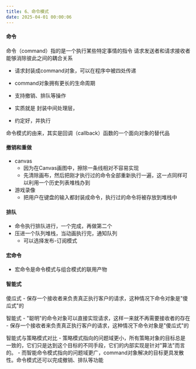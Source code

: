 ```yaml
---
title: 6、命令模式
date: 2025-04-01 00:00:06
---
```

#### 命令
命令（command）指的是一个执行某些特定事情的指令
请求发送者和请求接收者能够消除彼此之间的耦合关系

- 请求封装成command对象，可以在程序中被四处传递
- command对象拥有更长的生命周期
- 支持撤销、排队等操作


- 实质就是 封装中间处理层，
- 约定好，并执行


命令模式的由来，其实是回调（callback）函数的一个面向对象的替代品

#### 撤销和重做
- canvas
    - 因为在Canvas画图中，擦除一条线相对不容易实现
    - 先清除画布，然后把刚才执行过的命令全部重新执行一遍，这一点同样可以利用一个历史列表堆栈办到
- 游戏录像
    - 把用户在键盘的输入都封装成命令，执行过的命令将被存放到堆栈中

#### 排队
- 命令执行排队进行，一个完成，再做第二个
- 压进一个队列堆栈，当动画执行完，通知队列
    - 可以选择发布-订阅模式

#### 宏命令
- 宏命令是命令模式与组合模式的联用产物

#### 智能式

傻瓜式
    - 保存一个接收者来负责真正执行客户的请求，这种情况下命令对象是"傻瓜式"的

智能式
    - "聪明"的命令对象可以直接实现请求，这样一来就不再需要接收者的存在
    - 保存一个接收者来负责真正执行客户的请求，这种情况下命令对象是"傻瓜式"的

智能式与策略模式对比
    - 策略模式指向的问题域更小，所有策略对象的目标总是一致的，它们只是达到这个目标的不同手段，它们的内部实现是针对"算法"而言的。
    - 而智能命令模式指向的问题域更广，command对象解决的目标更具发散性。命令模式还可以完成撤销、排队等功能
